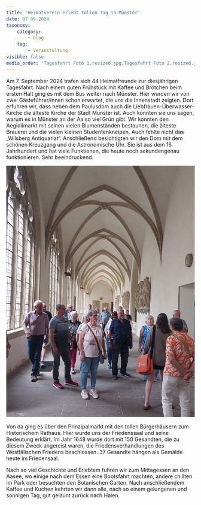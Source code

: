 ```yaml
---
title: 'Heimatverein erlebt tollen Tag in Münster'
date: 07.09.2024
taxonomy:
    category:
        - blog
    tag:
        - Veranstaltung
visible: false
media_order: 'Tagesfahrt Foto 1.resized.jpg,Tagesfahrt Foto 2.resized.jpg'
---
```


Am 7. September 2024 trafen sich 44 Heimatfreunde zur diesjährigen Tagesfahrt. Nach einem guten Frühstück mit Kaffee und Brötchen beim ersten Halt ging es mit dem Bus weiter nach Münster. Hier wurden wir von zwei Gästeführer/innen schon erwartet, die uns die Innenstadt zeigten. Dort erfuhren wir, dass neben dem Paulusdom auch die Liebfrauen-Überwasser-Kirche die älteste Kirche der Stadt Münster ist. Auch konnten sie uns sagen, warum es in Münster an der Aa so viel Grün gibt. Wir konnten den Aegidiimarkt mit seinen vielen Blumenständen bestaunen, die älteste Brauerei und die vielen kleinen Studentenkneipen. Auch fehlte nicht das „Wilsberg Antiquariat“. Anschließend besichtigten wir den Dom mit dem schönen Kreuzgang und die Astronomische Uhr. Sie ist aus dem 16. Jahrhundert und hat viele Funktionen, die heute noch sekundengenau funktionieren. Sehr beeindruckend.

![Tagesfahrt%20Foto%202.resized](Tagesfahrt%20Foto%202.resized.jpg "Tagesfahrt%20Foto%202.resized")

Von da ging es über den Prinzipalmarkt mit den tollen Bürgerhäusern zum Historischem Rathaus. Hier wurde uns der Friedenssaal und seine Bedeutung erklärt. Im Jahr 1648 wurde dort mit 150 Gesandten, die zu diesem Zweck angereist waren, die Friedensverhandlungen des Westfälischen Friedens beschlossen. 37 Gesandte hängen als Gemälde heute im Friedensaal.

Nach so viel Geschichte und Erlebtem fuhren wir zum Mittagessen an den Aasee, wo einige nach dem Essen eine Bootsfahrt machten, andere chillten im Park oder besuchten den Botanischen Garten. Nach anschließendem Kaffee und Kuchen kehrten wir dann alle, nach so einem gelungenen und sonnigen Tag, gut gelaunt zurück nach Halen.